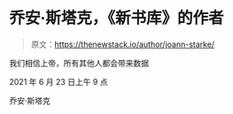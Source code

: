 # 乔安·斯塔克，《新书库》的作者

> 原文：<https://thenewstack.io/author/joann-starke/>

我们相信上帝，所有其他人都会带来数据

2021 年 6 月 23 日上午 9 点

乔安·斯塔克